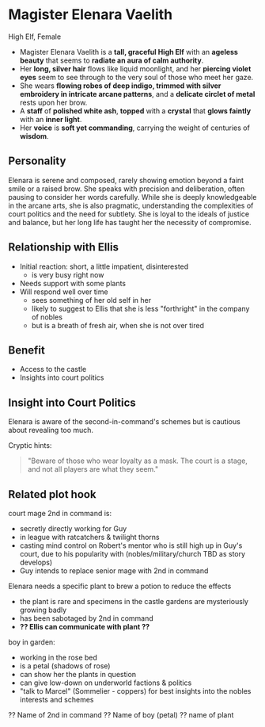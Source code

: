 # Magister Elenara Vaelith

High Elf, Female

- Magister Elenara Vaelith is a **tall, graceful High Elf** with an **ageless beauty** that seems to **radiate an aura of calm authority**.
- Her **long, silver hair** flows like liquid moonlight, and her **piercing violet eyes** seem to see through to the very soul of those who meet her gaze.
- She wears **flowing robes of deep indigo, trimmed with silver embroidery in intricate arcane patterns**, and a **delicate circlet of metal** rests upon her brow.
- A **staff** of **polished white ash**, **topped** with a **crystal** that **glows faintly** with an **inner light**.
- Her **voice** is **soft yet commanding**, carrying the weight of centuries of **wisdom**.

## Personality

Elenara is serene and composed, rarely showing emotion beyond a faint smile or a raised brow. She speaks with precision and deliberation, often pausing to consider her words carefully. While she is deeply knowledgeable in the arcane arts, she is also pragmatic, understanding the complexities of court politics and the need for subtlety. She is loyal to the ideals of justice and balance, but her long life has taught her the necessity of compromise.

## Relationship with Ellis

- Initial reaction: short, a little impatient, disinterested
  - is very busy right now
- Needs support with some plants
- Will respond well over time
  - sees something of her old self in her
  - likely to suggest to Ellis that she is less "forthright" in the company of nobles
  - but is a breath of fresh air, when she is not over tired

## Benefit

- Access to the castle
- Insights into court politics

## Insight into Court Politics

Elenara is aware of the second-in-command's schemes but is cautious about revealing too much.

Cryptic hints:
> "Beware of those who wear loyalty as a mask. The court is a stage, and not all players are what they seem."

## Related plot hook

court mage 2nd in command is:

- secretly directly working for Guy
- in league with ratcatchers & twilight thorns
- casting mind control on Robert's mentor who is still high up in Guy's court, due to his popularity with (nobles/military/church TBD as story develops)
- Guy intends to replace senior mage with 2nd in command

Elenara needs a specific plant to brew a potion to reduce the effects

- the plant is rare and specimens in the castle gardens are mysteriously growing badly
- has been sabotaged by 2nd in command
- **?? Ellis can communicate with plant ??**

boy in garden:

- working in the rose bed
- is a petal (shadows of rose)
- can show her the plants in question
- can give low-down on underworld factions & politics
- "talk to Marcel" (Sommelier - coppers) for best insights into the nobles interests and schemes

?? Name of 2nd in command
?? Name of boy (petal)
?? name of plant
